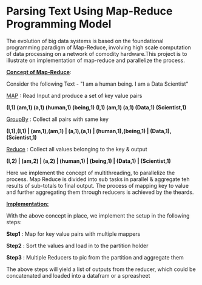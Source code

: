 # Parsing Text Using Map-Reduce Programming Model

The evolution of big data systems is based on the foundational programming paradigm of Map-Reduce, involving high scale computation of data processing on a network of comodity hardware.This project is to illustrate on implementation of map-reduce and parallelize the process.

<ins>**Concept of Map-Reduce**</ins>:

Consider the following Text - "I am a human being. I am a Data Scientist"

<ins>MAP</ins> : Read Input and produce a set of key value pairs

**(I,1)
(am,1)
(a,1)
(human,1)
(being,1)
(I,1)
(am,1)
(a,1)
(Data,1)
(Scientist,1)**

<ins>GroupBy</ins> : Collect all pairs with same key

**(I,1),(I,1) | (am,1),(am,1) | (a,1),(a,1) | (human,1),(being,1) | (Data,1),(Scientist,1)**

<ins>Reduce</ins> : Collect all values belonging to the key & output

**(I,2) | (am,2) | (a,2) | (human,1) | (being,1) | (Data,1) | (Scientist,1)**

Here we implement the concept of multithreading, to parallelize the process. Map Reduce is divided into sub tasks in parallel & aggregate teh results of sub-totals to final output. The process of mapping key to value and further aggregating them through reducers is achieved by the theards.

<ins>**Implementation:**</ins>

With the above concept in place, we implement the setup in the following steps:

**Step1** : Map for key value pairs with multiple mappers

**Step2** : Sort the values and load in to the partition holder

**Step3** : Multiple Reducers to pic from the partition and aggregate them

The above steps will yield a list of outputs from the reducer, which could be concatenated and loaded into a datafram or a spreasheet
